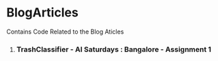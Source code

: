 # BlogArticles
Contains Code Related to the Blog Aticles

1. ### TrashClassifier - AI Saturdays : Bangalore - Assignment 1 
